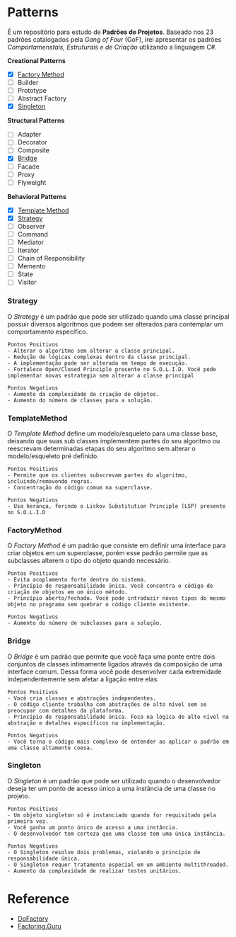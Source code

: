 # **Patterns**
É um repositório para estudo de **Padrões de Projetos**. Baseado nos 23 padrões catalogados pela *Gang of Four* (GoF), irei apresentar os padrões *Comportamenstais, Estruturais e de Criação* utilizando a linguagem C#.

**Creational Patterns**
- [x] [Factory Method](https://github.com/jlfjunior/patterns#factorymethod)
- [ ] Builder
- [ ] Prototype
- [ ] Abstract Factory
- [x] [Singleton](https://github.com/jlfjunior/patterns#singleton)

**Structural Patterns**
- [ ] Adapter
- [ ] Decorator
- [ ] Composite
- [x] [Bridge](https://github.com/jlfjunior/patterns#bridge)
- [ ] Facade
- [ ] Proxy
- [ ] Flyweight

**Behavioral Patterns**
- [x] [Template Method](https://github.com/jlfjunior/patterns#templatemethod)
- [x] [Strategy](https://github.com/jlfjunior/patterns#strategy)
- [ ] Observer
- [ ] Command
- [ ] Mediator
- [ ] Iterator
- [ ] Chain of Responsibility
- [ ] Memento
- [ ] State
- [ ] Visitor

### Strategy
O *Strategy* é um padrão que pode ser utilizado quando uma classe principal possuir diversos algoritmos que podem ser alterados para contemplar um comportamento específico.

    Pontos Positivos
    - Alterar o algoritmo sem alterar a classe principal.
    - Redução de lógicas complexas dentro da classe principal.
    - A implementação pode ser alterada em tempo de execução.
    - Fortalece Open/Closed Principle presente no S.O.L.I.D. Você pode implementar novas estrategia sem alterar a classe principal

    Pontos Negativos
    - Aumento da complexidade da criação de objetos.
    - Aumento do número de classes para a solução.

### TemplateMethod
O *Template Method* define um modelo/esqueleto para uma classe base, deixando que suas sub classes implementem partes do seu algoritmo ou reescrevam determinadas etapas do seu algoritmo sem alterar o modelo/esqueleto pré definido.

    Pontos Positivos
    - Permite que os clientes subscrevam partes do algoritmo, incluindo/removendo regras.
    - Concentração do código comum na superclasse. 

    Pontos Negativos
    - Usa herança, ferindo o Liskov Substitution Principle (LSP) presente no S.O.L.I.D

### FactoryMethod
O *Factory Method* é um padrão que consiste em definir uma interface para criar objetos em um superclasse, porém esse padrão permite que as subclasses alterem o tipo do objeto quando necessário.

    Pontos Positivos
    - Evita acoplamento forte dentro do sistema.
    - Princípio de responsabilidade única. Você concentra o código de criação de objetos em um único método.
    - Princípio aberto/fechado. Você pode introduzir novos tipos do mesmo objeto no programa sem quebrar o código cliente existente.

    Pontos Negativos
    - Aumento do número de subclasses para a solução.

### Bridge
O *Bridge* é um padrão que permite que você faça uma ponte entre dois conjuntos de classes intimamente ligados através da composição de uma interface comum. Dessa forma você pode desenvolver cada extremidade independentemente sem afetar a ligação entre elas.
    
    Pontos Positivos
    - Você cria classes e abstrações independentes.
    - O código cliente trabalha com abstrações de alto nível sem se preocupar com detalhes da plataforma.
    - Princípio de responsabilidade única. Foco na lógica de alto nível na abstração e detalhes específicos na implementação.
    
    Pontos Negativos
    - Você torna o código mais complexo de entender ao aplicar o padrão em uma classe altamente coesa.

### Singleton
O *Singleton* é um padrão que pode ser utilizado quando o desenvolvedor deseja ter um ponto de acesso único a uma instância de uma classe no projeto.

    Pontos Positivos
    - Um objeto singleton só é instanciado quando for requisitado pela primeira vez.
    - Você ganha um ponto único de acesso a uma instância.
    - O desenvolvedor tem certeza que uma classe tem uma única instância.

    Pontos Negativos
    - O Singleton resolve dois problemas, violando o princípio de responsabilidade única.
    - O Singleton requer tratamento especial em um ambiente multithreaded.
    - Aumento da complexidade de realizar testes unitários.

# Reference
 - [DoFactory](https://www.dofactory.com/net/design-patterns)
 - [Factoring.Guru](https://refactoring.guru/design-patterns)